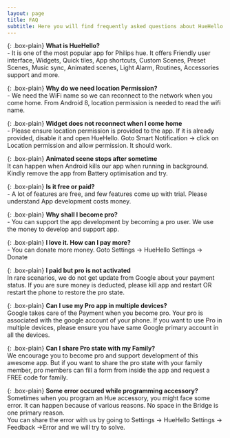 ```yaml
---
layout: page
title: FAQ
subtitle: Here you will find frequently asked questions about HueHello Android app
---
```


{: .box-plain}
 **What is HueHello?**<br/> - It is one of the most popular app for Philips hue. It offers Friendly user interface, Widgets, Quick tiles, App shortcuts,
Custom Scenes, Preset Scenes, Music sync, Animated scenes, Light Alarm, Routines, Accessories support and more.

{: .box-plain}
 **Why do we need location Permission?**<br/> - We need the WiFi name so we can reconnect to the network when you come home. From Android 8, location permission is needed to read the wifi name.

 {: .box-plain}
 **Widget does not reconnect when I come home**<br/> - Please ensure location permission is provided to the app. If it is already provided, disable it and open HueHello. Goto Smart Notification -> click on Location permission and allow permission. It should work.

{: .box-plain}
 **Animated scene stops after sometime**<br/> It can happen when Android kills our app when running in background. Kindly remove the app from Battery optimisation and try.

{: .box-plain}
 **Is it free or paid?**<br/> - A lot of features are free, and few features come up with trial. Please understand App development costs money.

 {: .box-plain}
 **Why shall I become pro?**<br/> - You can support the app development by becoming a pro user. We use the money to develop and support app.

 {: .box-plain}
 **I love it. How can I pay more?**<br/> - You can donate more money. Goto Settings -> HueHello Settings -> Donate

{: .box-plain}
 **I paid but pro is not activated**<br/> In rare scenarios, we do not get update from Google about your payment status. If you are sure money is deducted, please kill app and restart OR restart the phone to restore the pro state.


{: .box-plain}
 **Can I use my Pro app in multiple devices?**<br/> Google takes care of the Payment when you become pro. Your pro is associated with the google account of your phone. If you want to use Pro in multiple devices, please ensure you have same Google primary account in all the devices.

{: .box-plain}
 **Can I share Pro state with my Family?**<br/> We encourage you to become pro and support development of this awesome app. But if you want to share the pro state with your family member, pro members can fill a form from inside the app and request a FREE code for family.

 {: .box-plain}
 **Some error occured while programming accessory?**<br/> Sometimes when you program an Hue accessory, you might face some error. It can happen because of various reasons. No space in the Bridge is one primary reason.<br/> You can share the error with us by going to Settings -> HueHello Settings ->  Feedback ->Error and we will try to solve.